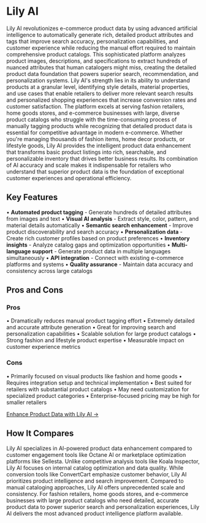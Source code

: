 # Lily AI

Lily AI revolutionizes e-commerce product data by using advanced artificial intelligence to automatically generate rich, detailed product attributes and tags that improve search accuracy, personalization capabilities, and customer experience while reducing the manual effort required to maintain comprehensive product catalogs. This sophisticated platform analyzes product images, descriptions, and specifications to extract hundreds of nuanced attributes that human catalogers might miss, creating the detailed product data foundation that powers superior search, recommendation, and personalization systems. Lily AI's strength lies in its ability to understand products at a granular level, identifying style details, material properties, and use cases that enable retailers to deliver more relevant search results and personalized shopping experiences that increase conversion rates and customer satisfaction. The platform excels at serving fashion retailers, home goods stores, and e-commerce businesses with large, diverse product catalogs who struggle with the time-consuming process of manually tagging products while recognizing that detailed product data is essential for competitive advantage in modern e-commerce. Whether you're managing thousands of fashion items, home decor products, or lifestyle goods, Lily AI provides the intelligent product data enhancement that transforms basic product listings into rich, searchable, and personalizable inventory that drives better business results. Its combination of AI accuracy and scale makes it indispensable for retailers who understand that superior product data is the foundation of exceptional customer experiences and operational efficiency.

## Key Features

• **Automated product tagging** - Generate hundreds of detailed attributes from images and text
• **Visual AI analysis** - Extract style, color, pattern, and material details automatically
• **Semantic search enhancement** - Improve product discoverability and search accuracy
• **Personalization data** - Create rich customer profiles based on product preferences
• **Inventory insights** - Analyze catalog gaps and optimization opportunities
• **Multi-language support** - Generate product data in multiple languages simultaneously
• **API integration** - Connect with existing e-commerce platforms and systems
• **Quality assurance** - Maintain data accuracy and consistency across large catalogs

## Pros and Cons

### Pros
• Dramatically reduces manual product tagging effort
• Extremely detailed and accurate attribute generation
• Great for improving search and personalization capabilities
• Scalable solution for large product catalogs
• Strong fashion and lifestyle product expertise
• Measurable impact on customer experience metrics

### Cons
• Primarily focused on visual products like fashion and home goods
• Requires integration setup and technical implementation
• Best suited for retailers with substantial product catalogs
• May need customization for specialized product categories
• Enterprise-focused pricing may be high for smaller retailers

[Enhance Product Data with Lily AI →](https://www.lily.ai)

## How It Compares

Lily AI specializes in AI-powered product data enhancement compared to customer engagement tools like Octane AI or marketplace optimization platforms like Sellesta. Unlike competitive analysis tools like Koala Inspector, Lily AI focuses on internal catalog optimization and data quality. While conversion tools like ConvertCart emphasize customer behavior, Lily AI prioritizes product intelligence and search improvement. Compared to manual cataloging approaches, Lily AI offers unprecedented scale and consistency. For fashion retailers, home goods stores, and e-commerce businesses with large product catalogs who need detailed, accurate product data to power superior search and personalization experiences, Lily AI delivers the most advanced product intelligence platform available.